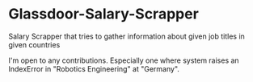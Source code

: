 # Glassdoor-Salary-Scrapper
Salary Scrapper that tries to gather information about given job titles in given countries

I'm open to any contributions. Especially one where system raises an IndexError in "Robotics Engineering" at "Germany". 
